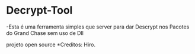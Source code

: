 # Decrypt-Tool

-Esta é uma ferramenta simples que server para dar Descrypt nos Pacotes do Grand Chase sem uso de Dll

projeto open source
*Creditos: Hiro.
